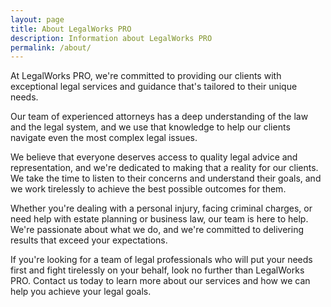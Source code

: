 ```yaml
---
layout: page
title: About LegalWorks PRO
description: Information about LegalWorks PRO
permalink: /about/
---
```

At LegalWorks PRO, we're committed to providing our clients with exceptional legal services and guidance that's tailored to their unique needs.

Our team of experienced attorneys has a deep understanding of the law and the legal system, and we use that knowledge to help our clients navigate even the most complex legal issues.

We believe that everyone deserves access to quality legal advice and representation, and we're dedicated to making that a reality for our clients. We take the time to listen to their concerns and understand their goals, and we work tirelessly to achieve the best possible outcomes for them.

Whether you're dealing with a personal injury, facing criminal charges, or need help with estate planning or business law, our team is here to help. We're passionate about what we do, and we're committed to delivering results that exceed your expectations.

If you're looking for a team of legal professionals who will put your needs first and fight tirelessly on your behalf, look no further than LegalWorks PRO. Contact us today to learn more about our services and how we can help you achieve your legal goals.